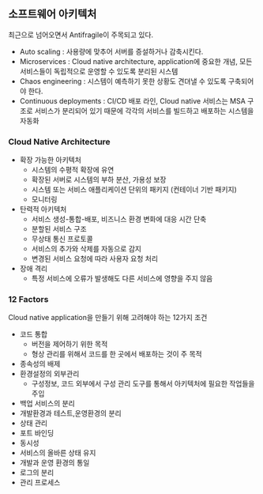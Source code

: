 ## 소프트웨어 아키텍처

최근으로 넘어오면서 Antifragile이 주목되고 있다.

- Auto scaling : 사용량에 맞추어 서버를 증설하거나 감축시킨다.
- Microservices : Cloud native architecture, application에 중요한 개념, 모든 서비스들이 독립적으로 운영할 수 있도록 분리된 시스템
- Chaos engineering : 시스템이 예측하기 못한 상황도 견뎌낼 수 있도록 구축되어야 한다.
- Continuous deployments : CI/CD 배포 라인, Cloud native 서비스는 MSA 구조로 서비스가 분리되어 있기 때문에 각각의 서비스를 빌드하고 배포하는 시스템을 자동화

### Cloud Native Architecture

- 확장 가능한 아키텍처
  - 시스템의 수평적 확장에 유연
  - 확장된 서버로 시스템의 부하 분산, 가용성 보장
  - 시스템 또는 서비스 애플리케이션 단위의 패키지 (컨테이너 기반 패키지)
  - 모니터링
- 탄력적 아키텍처
  - 서비스 생성-통합-배포, 비즈니스 환경 변화에 대응 시간 단축
  - 분할된 서비스 구조
  - 무상태 통신 프로토콜
  - 서비스의 추가와 삭제를 자동으로 감지
  - 변경된 서비스 요청에 따라 사용자 요청 처리
- 장애 격리
  - 특정 서비스에 오류가 발생해도 다른 서비스에 영향을 주지 않음

### 12 Factors

Cloud native application을 만들기 위해 고려해야 하는 12가지 조건

- 코드 통합
  - 버전을 제어하기 위한 목적
  - 형상 관리를 위해서 코드를 한 곳에서 배포하는 것이 주 목적
- 종속성의 배제
- 환경설정의 외부관리
  - 구성정보, 코드 외부에서 구성 관리 도구를 통해서 아키텍처에 필요한 작업들을 주입
- 백업 서비스의 분리
- 개발환경과 테스트,운영환경의 분리
- 상태 관리
- 포트 바인딩
- 동시성
- 서비스의 올바른 상태 유지
- 개발과 운영 환경의 통일
- 로그의 분리
- 관리 프로세스

